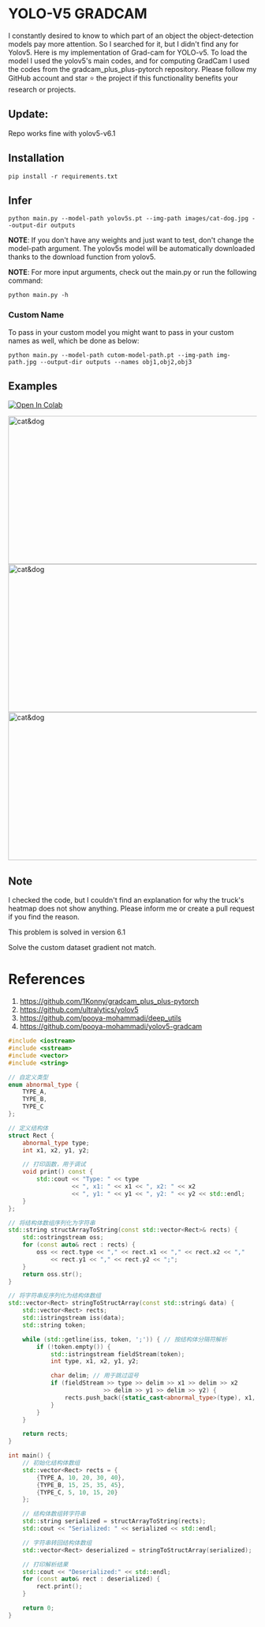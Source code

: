# YOLO-V5 GRADCAM

I constantly desired to know to which part of an object the object-detection models pay more attention. So I searched for it, but I didn't find any for Yolov5.
Here is my implementation of Grad-cam for YOLO-v5. To load the model I used the yolov5's main codes, and for computing GradCam I used the codes from the gradcam_plus_plus-pytorch repository.
Please follow my GitHub account and star ⭐ the project if this functionality benefits your research or projects.

## Update:
Repo works fine with yolov5-v6.1


## Installation
`pip install -r requirements.txt`

## Infer
`python main.py --model-path yolov5s.pt --img-path images/cat-dog.jpg --output-dir outputs`

**NOTE**: If you don't have any weights and just want to test, don't change the model-path argument. The yolov5s model will be automatically downloaded thanks to the download function from yolov5. 

**NOTE**: For more input arguments, check out the main.py or run the following command:

```python main.py -h```

### Custom Name
To pass in your custom model you might want to pass in your custom names as well, which be done as below:
```
python main.py --model-path cutom-model-path.pt --img-path img-path.jpg --output-dir outputs --names obj1,obj2,obj3 
```
## Examples
[![Open In Colab](https://colab.research.google.com/assets/colab-badge.svg)](https://colab.research.google.com/github/pooya-mohammadi/yolov5-gradcam/blob/master/main.ipynb)

<img src="https://raw.githubusercontent.com/pooya-mohammadi/yolov5-gradcam/master/outputs/eagle-res.jpg" alt="cat&dog" height="300" width="1200">
<img src="https://raw.githubusercontent.com/pooya-mohammadi/yolov5-gradcam/master/outputs/cat-dog-res.jpg" alt="cat&dog" height="300" width="1200">
<img src="https://raw.githubusercontent.com/pooya-mohammadi/yolov5-gradcam/master/outputs/dog-res.jpg" alt="cat&dog" height="300" width="1200">

## Note
I checked the code, but I couldn't find an explanation for why the truck's heatmap does not show anything. Please inform me or create a pull request if you find the reason.

This problem is solved in version 6.1

Solve the custom dataset gradient not match.

# References
1. https://github.com/1Konny/gradcam_plus_plus-pytorch
2. https://github.com/ultralytics/yolov5
3. https://github.com/pooya-mohammadi/deep_utils
4. https://github.com/pooya-mohammadi/yolov5-gradcam




```cpp
#include <iostream>
#include <sstream>
#include <vector>
#include <string>

// 自定义类型
enum abnormal_type {
    TYPE_A,
    TYPE_B,
    TYPE_C
};

// 定义结构体
struct Rect {
    abnormal_type type;
    int x1, x2, y1, y2;

    // 打印函数，用于调试
    void print() const {
        std::cout << "Type: " << type 
                  << ", x1: " << x1 << ", x2: " << x2 
                  << ", y1: " << y1 << ", y2: " << y2 << std::endl;
    }
};

// 将结构体数组序列化为字符串
std::string structArrayToString(const std::vector<Rect>& rects) {
    std::ostringstream oss;
    for (const auto& rect : rects) {
        oss << rect.type << "," << rect.x1 << "," << rect.x2 << "," 
            << rect.y1 << "," << rect.y2 << ";";
    }
    return oss.str();
}

// 将字符串反序列化为结构体数组
std::vector<Rect> stringToStructArray(const std::string& data) {
    std::vector<Rect> rects;
    std::istringstream iss(data);
    std::string token;

    while (std::getline(iss, token, ';')) { // 按结构体分隔符解析
        if (!token.empty()) {
            std::istringstream fieldStream(token);
            int type, x1, x2, y1, y2;

            char delim; // 用于跳过逗号
            if (fieldStream >> type >> delim >> x1 >> delim >> x2 
                           >> delim >> y1 >> delim >> y2) {
                rects.push_back({static_cast<abnormal_type>(type), x1, x2, y1, y2});
            }
        }
    }

    return rects;
}

int main() {
    // 初始化结构体数组
    std::vector<Rect> rects = {
        {TYPE_A, 10, 20, 30, 40},
        {TYPE_B, 15, 25, 35, 45},
        {TYPE_C, 5, 10, 15, 20}
    };

    // 结构体数组转字符串
    std::string serialized = structArrayToString(rects);
    std::cout << "Serialized: " << serialized << std::endl;

    // 字符串转回结构体数组
    std::vector<Rect> deserialized = stringToStructArray(serialized);

    // 打印解析结果
    std::cout << "Deserialized:" << std::endl;
    for (const auto& rect : deserialized) {
        rect.print();
    }

    return 0;
}